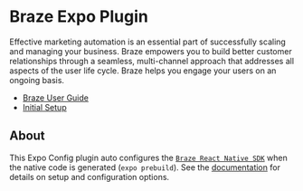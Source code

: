 # Braze Expo Plugin

Effective marketing automation is an essential part of successfully scaling and managing your business. Braze empowers you to build better customer relationships through a seamless, multi-channel approach that addresses all aspects of the user life cycle. Braze helps you engage your users on an ongoing basis.

- [Braze User Guide](https://www.braze.com/docs/user_guide/introduction)
- [Initial Setup](https://www.braze.com/docs/developer_guide/platform_integration_guides/react_native/react_sdk_setup/)

## About

This Expo Config plugin auto configures the [`Braze React Native SDK`](https://www.npmjs.com/package/react-native-appboy-sdk) when the native code is generated (`expo prebuild`). See the [documentation](https://www.braze.com/docs/developer_guide/platform_integration_guides/react_native/react_sdk_setup/) for details on setup and configuration options.
